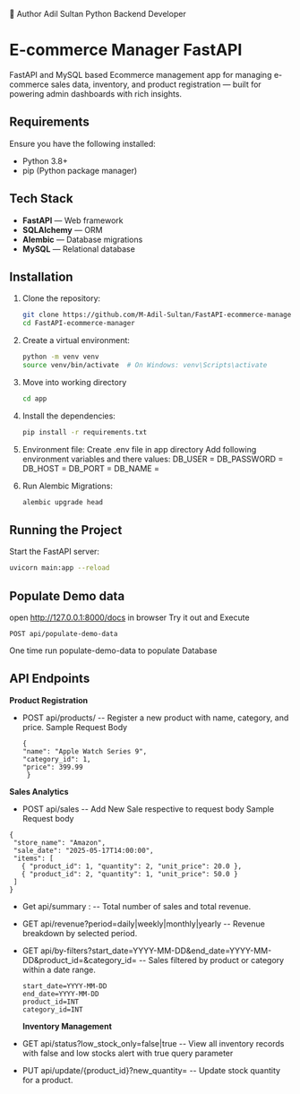 👤 Author
Adil Sultan
Python Backend Developer

# E-commerce Manager FastAPI

FastAPI and MySQL based Ecommerce management app for managing e-commerce sales data, inventory, and product registration — built for powering admin dashboards with rich insights.

## Requirements

Ensure you have the following installed:

- Python 3.8+
- pip (Python package manager)

## Tech Stack

- **FastAPI** — Web framework
- **SQLAlchemy** — ORM
- **Alembic** — Database migrations
- **MySQL** — Relational database

## Installation

1. Clone the repository:

   ```bash
   git clone https://github.com/M-Adil-Sultan/FastAPI-ecommerce-manager
   cd FastAPI-ecommerce-manager
   ```

2. Create a virtual environment:

   ```bash
   python -m venv venv
   source venv/bin/activate  # On Windows: venv\Scripts\activate
   ```

3. Move into working directory

   ```bash
   cd app
   ```

4. Install the dependencies:

   ```bash
   pip install -r requirements.txt
   ```

5. Environment file:
   Create .env file in app directory
   Add following environment variables and there values:
   DB_USER =
   DB_PASSWORD =
   DB_HOST =
   DB_PORT =
   DB_NAME =

6. Run Alembic Migrations:
   ```bash
   alembic upgrade head
   ```

## Running the Project

Start the FastAPI server:

```bash
uvicorn main:app --reload
```

## Populate Demo data

open http://127.0.0.1:8000/docs in browser
Try it out and Execute

```
POST api/populate-demo-data
```

One time run populate-demo-data to populate Database

## API Endpoints

**Product Registration**

- POST api/products/
  -- Register a new product with name, category, and price.
  Sample Request Body
  ```
  {
  "name": "Apple Watch Series 9",
  "category_id": 1,
  "price": 399.99
   }
  ```

**Sales Analytics**

- POST api/sales
  -- Add New Sale respective to request body
  Sample Request body

```
{
 "store_name": "Amazon",
 "sale_date": "2025-05-17T14:00:00",
 "items": [
   { "product_id": 1, "quantity": 2, "unit_price": 20.0 },
   { "product_id": 2, "quantity": 1, "unit_price": 50.0 }
 ]
}

```

- Get api/summary :
  -- Total number of sales and total revenue.

- GET api/revenue?period=daily|weekly|monthly|yearly
  -- Revenue breakdown by selected period.

- GET api/by-filters?start_date=YYYY-MM-DD&end_date=YYYY-MM-DD&product_id=&category_id=
  -- Sales filtered by product or category within a date range.
  ```
  start_date=YYYY-MM-DD
  end_date=YYYY-MM-DD
  product_id=INT
  category_id=INT
  ```
  **Inventory Management**
- GET api/status?low_stock_only=false|true
  -- View all inventory records with false and low stocks alert with true query parameter

- PUT api/update/{product_id}?new_quantity=
  -- Update stock quantity for a product.
